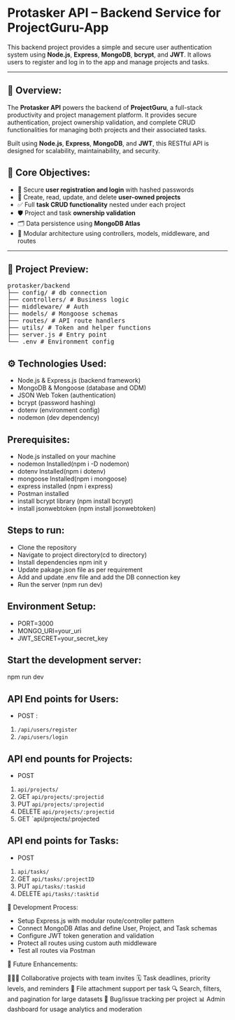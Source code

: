 # Protasker API – Backend Service for ProjectGuru-App
This backend project provides a simple and secure user authentication system using **Node.js**, **Express**, **MongoDB**, **bcrypt**, and **JWT**. It allows users to register and log in to the app and manage projects and tasks.

---

## 📌 Overview:

The **Protasker API** powers the backend of **ProjectGuru**, a full-stack productivity and project management platform. It provides secure authentication, project ownership validation, and complete CRUD functionalities for managing both projects and their associated tasks.

Built using **Node.js**, **Express**, **MongoDB**, and **JWT**, this RESTful API is designed for scalability, maintainability, and security.

## 🎯 Core Objectives:

- 🔐 Secure **user registration and login** with hashed passwords
- 📁 Create, read, update, and delete **user-owned projects**
- ✅ Full **task CRUD functionality** nested under each project
- 🛡 Project and task **ownership validation**
- 🗂 Data persistence using **MongoDB Atlas**
- 🧩 Modular architecture using controllers, models, middleware, and routes

---

## 📁 Project Preview:
<pre>
protasker/backend
├── config/ # db connection
├── controllers/ # Business logic
├── middleware/ # Auth 
├── models/ # Mongoose schemas
├── routes/ # API route handlers
├── utils/ # Token and helper functions
├── server.js # Entry point
└── .env # Environment config </pre>

## ⚙️ Technologies Used:

- Node.js & Express.js (backend framework)
- MongoDB & Mongoose (database and ODM)
- JSON Web Token (authentication)
- bcrypt (password hashing)
- dotenv (environment config)
- nodemon (dev dependency)

## Prerequisites:

- Node.js installed on your machine  
- nodemon Installed(npm i -D nodemon)
- dotenv Installed(npm i dotenv)
- mongoose Installed(npm i mongoose)
- express installed (npm i express)
- Postman installed
- install bcrypt library (npm install bcrypt)
- install jsonwebtoken (npm install jsonwebtoken)

## Steps to run:

- Clone the repository 
- Navigate to project directory(cd to directory)
- Install dependencies npm init y 
- Update pakage.json file as per requirement
- Add and update .env file and add the DB connection key
- Run the server (npm run dev)

## Environment Setup:

- PORT=3000
- MONGO_URI=your_uri
- JWT_SECRET=your_secret_key

## Start the development server:

npm run dev

## API End points for Users:

- POST : 
1. `/api/users/register`
2. `/api/users/login`

## API end pounts for Projects:

- POST
1. `api/projects/`
2. GET
`api/projects/:projectid`
3. PUT
`api/projects/:projectid`
4. DELETE
`api/projects/:projectid`
5. GET
`api/projects/:projected

## API end points for Tasks:

- POST
1. `api/tasks/`
2. GET
`api/tasks/:projectID`
3. PUT
`api/tasks/:taskid`
4. DELETE
`api/tasks/:tasktid`

🧠 Development Process:

- Setup Express.js with modular route/controller pattern
- Connect MongoDB Atlas and define User, Project, and Task schemas
- Configure JWT token generation and validation
- Protect all routes using custom auth middleware
- Test all routes via Postman

📌 Future Enhancements:

🧑‍🤝‍🧑 Collaborative projects with team invites
🗓 Task deadlines, priority levels, and reminders
📎 File attachment support per task
🔍 Search, filters, and pagination for large datasets
🐛 Bug/issue tracking per project
📊 Admin dashboard for usage analytics and moderation
